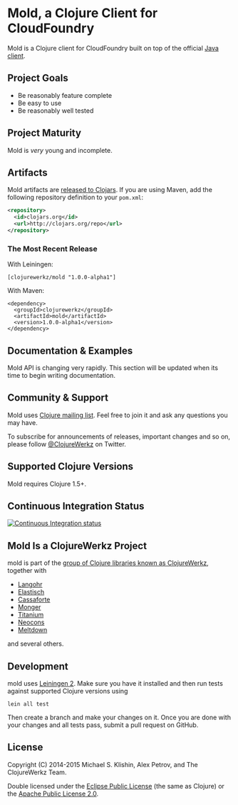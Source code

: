 # Mold, a Clojure Client for CloudFoundry

Mold is a Clojure client for CloudFoundry built on top of the official
[Java client](https://github.com/cloudfoundry/cf-java-client).


## Project Goals

 * Be reasonably feature complete
 * Be easy to use
 * Be reasonably well tested

## Project Maturity

Mold is *very* young and incomplete.


## Artifacts

Mold artifacts are [released to Clojars](https://clojars.org/clojurewerkz/mold). If you are using Maven, add the following repository
definition to your `pom.xml`:

``` xml
<repository>
  <id>clojars.org</id>
  <url>http://clojars.org/repo</url>
</repository>
```

### The Most Recent Release

With Leiningen:

    [clojurewerkz/mold "1.0.0-alpha1"]


With Maven:

    <dependency>
      <groupId>clojurewerkz</groupId>
      <artifactId>mold</artifactId>
      <version>1.0.0-alpha1</version>
    </dependency>


## Documentation & Examples

Mold API is changing very rapidly. This section will be updated when its time
to begin writing documentation.


## Community & Support

Mold uses [Clojure mailing
list](https://groups.google.com/forum/#!forum/clojure). Feel free to
join it and ask any questions you may have.

To subscribe for announcements of releases, important changes and so
on, please follow [@ClojureWerkz](https://twitter.com/clojurewerkz) on
Twitter.


## Supported Clojure Versions

Mold requires Clojure 1.5+.


## Continuous Integration Status

[![Continuous Integration status](https://secure.travis-ci.org/clojurewerkz/mold.png)](http://travis-ci.org/clojurewerkz/mold)


## Mold Is a ClojureWerkz Project

mold is part of the [group of Clojure libraries known as ClojureWerkz](http://clojurewerkz.org), together with

 * [Langohr](http://clojurerabbitmq.info)
 * [Elastisch](http://clojureelasticsearch.info)
 * [Cassaforte](http://clojurecassandra.info)
 * [Monger](http://clojuremongodb.info)
 * [Titanium](http://titanium.clojurewerkz.org)
 * [Neocons](http://clojureneo4j.info)
 * [Meltdown](https://github.com/clojurewerkz/meltdown)

and several others.


## Development

mold uses [Leiningen
2](https://github.com/technomancy/leiningen/blob/master/doc/TUTORIAL.md). Make
sure you have it installed and then run tests against supported
Clojure versions using

    lein all test

Then create a branch and make your changes on it. Once you are done
with your changes and all tests pass, submit a pull request on GitHub.



## License

Copyright (C) 2014-2015 Michael S. Klishin, Alex Petrov, and The ClojureWerkz Team.

Double licensed under the [Eclipse Public License](http://www.eclipse.org/legal/epl-v10.html) (the same as Clojure) or
the [Apache Public License 2.0](http://www.apache.org/licenses/LICENSE-2.0.html).
